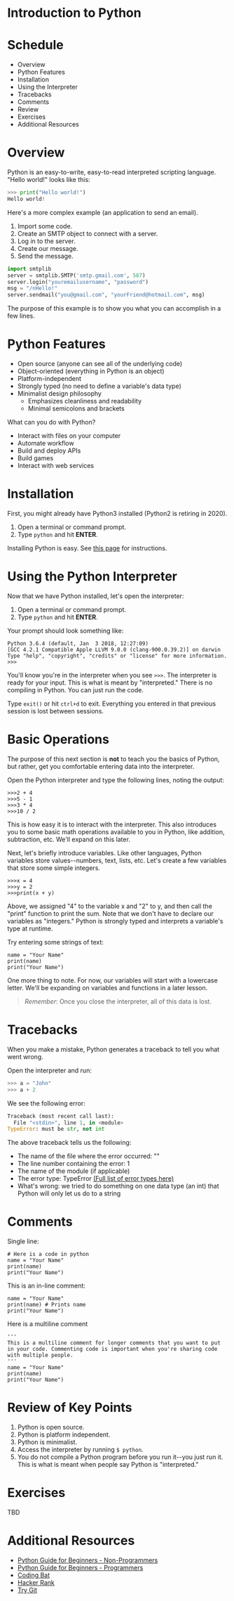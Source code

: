 # Introduction to Python

# Schedule

- Overview
- Python Features
- Installation
- Using the Interpreter
- Tracebacks
- Comments
- Review
- Exercises
- Additional Resources

# Overview

Python is an easy-to-write, easy-to-read interpreted scripting language. "Hello world!" looks like this:

```py
>>> print("Hello world!")
Hello world!
```

Here's a more complex example (an application to send an email).

1. Import some code.
2. Create an SMTP object to connect with a server.
3. Log in to the server.
4. Create our message.
5. Send the message.

```py
import smtplib
server = smtplib.SMTP('smtp.gmail.com', 587)
server.login("youremailusername", "password")
msg = "/nHello!"
server.sendmail("you@gmail.com", "yourFriend@hotmail.com", msg)
```
The purpose of this example is to show you what you can accomplish in a few lines.

# Python Features

- Open source (anyone can see all of the underlying code)
- Object-oriented (everything in Python is an object)
- Platform-independent
- Strongly typed (no need to define a variable's data type)
- Minimalist design philosophy
  - Emphasizes cleanliness and readability
  - Minimal semicolons and brackets

What can you do with Python?

  - Interact with files on your computer
  - Automate workflow
  - Build and deploy APIs
  - Build games
  - Interact with web services

# Installation

First, you might already have Python3 installed (Python2 is retiring in 2020).

1. Open a terminal or command prompt.
2. Type `python` and hit **ENTER**.

Installing Python is easy. See [this page](https://www.redmondpython.com/setup/) for instructions.

# Using the Python Interpreter

Now that we have Python installed, let's open the interpreter:

1. Open a terminal or command prompt.
2. Type `python` and hit **ENTER**.

Your prompt should look something like:
```
Python 3.6.4 (default, Jan  3 2018, 12:27:09)
[GCC 4.2.1 Compatible Apple LLVM 9.0.0 (clang-900.0.39.2)] on darwin
Type "help", "copyright", "credits" or "license" for more information.
>>>
```
You'll know you're in the interpreter when you see `>>>`. The interpreter is ready for your input. This is what is meant by "interpreted." There is no compiling in Python. You can just run the code.

Type `exit()` or hit `ctrl+d` to exit. Everything you entered in that previous session is lost between sessions.

<!-- Commenting out for now, let's use this in a later lesson

# Interactive Mode vs. Script Mode

There are two "modes" in which we can run Python. Open the interpreter again by running:
```
$ python
```
This is "Interactive Mode." This means we're feeding lines directly into the Python interpreter and it's interpreting the code live.

We'll run larger scripts later in "Script Mode." In that mode, you'll put your code in a file and pass it at the command line like this:
```
$ python myScript.py
```
For now, let's stick with Interactive Mode. -->

# Basic Operations

The purpose of this next section is **not** to teach you the basics of Python, but rather, get you comfortable entering data into the interpreter.

Open the Python interpreter and type the following lines, noting the output:
```
>>>2 + 4
>>>5 - 1
>>>3 * 4
>>>10 / 2
```
This is how easy it is to interact with the interpreter. This also introduces you to some basic math operations available to you in Python, like addition, subtraction, etc. We'll expand on this later.

Next, let's briefly introduce variables. Like other languages, Python variables store values--numbers, text, lists, etc. Let's create a few variables that store some simple integers.
```
>>>x = 4
>>>y = 2
>>>print(x + y)
```
Above, we assigned "4" to the variable x and "2" to y, and then call the "print" function to print the sum. Note that we don't have to declare our variables as "integers." Python is strongly typed and interprets a variable's type at runtime.

Try entering some strings of text:
```
name = "Your Name"
print(name)
print("Your Name")
```
One more thing to note. For now, our variables will start with a lowercase letter. We'll be expanding on variables and functions in a later lesson.

>*Remember*: Once you close the interpreter, all of this data is lost.

# Tracebacks

When you make a mistake, Python generates a traceback to tell you what went wrong.

Open the interpreter and run:
```py
>>> a = "John"
>>> a + 2
```
We see the following error:
```py
Traceback (most recent call last):
  File "<stdin>", line 1, in <module>
TypeError: must be str, not int
```
The above traceback tells us the following:

- The name of the file where the error occurred: "<stdin>"
- The line number containing the error: 1
- The name of the module (if applicable)
- The error type: TypeError [(Full list of error types here)](https://www.tutorialspoint.com/python/standard_exceptions.htm)
- What's wrong: we tried to do something on one data type (an int) that Python will only let us do to a string

# Comments

Single line:
```
# Here is a code in python
name = "Your Name"
print(name)
print("Your Name")
```
This is an in-line comment:
```
name = "Your Name"
print(name) # Prints name
print("Your Name")
```
Here is a multiline comment
```
'''
This is a multiline comment for longer comments that you want to put in your code. Commenting code is important when you're sharing code with multiple people.
'''
name = "Your Name"
print(name)
print("Your Name")
```

# Review of Key Points

1. Python is open source.
2. Python is platform independent.
3. Python is minimalist.
4. Access the interpreter by running `$ python`.
5. You do not compile a Python program before you run it--you just run it. This is what is meant when people say Python is "interpreted."

# Exercises

TBD

# Additional Resources

- [Python Guide for Beginners - Non-Programmers](https://wiki.python.org/moin/BeginnersGuide/NonProgrammers)
- [Python Guide for Beginners - Programmers](https://wiki.python.org/moin/BeginnersGuide/Programmers)
- [Coding Bat](https://www.codingbat.com/python)
- [Hacker Rank](https://hackerrank.com)
- [Try Git](https://www.codeschool.com/courses/try-git)
